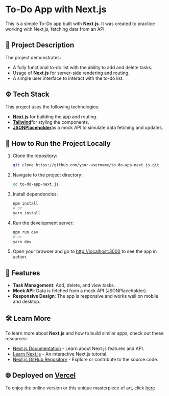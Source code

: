 # To-Do App with Next.js

This is a simple To-Do app built with **Next.js**.
It was created to practice working with Next.js, fetching data from an API.
## 📝 Project Description

The project demonstrates:

- A fully functional to-do list with the ability to add and delete tasks.
- Usage of **Next.js** for server-side rendering and routing.
- A simple user interface to interact with the to-do list.

## ⚙️ Tech Stack

This project uses the following technologies:

- [**Next.js**](https://nextjs.org/) for building the app and routing.
- [**Tailwind**](https://tailwindcss.com/)for styling the components.
- [**JSONPlaceholder**](https://jsonplaceholder.typicode.com/)as a mock API to simulate data fetching and updates.

## 🚀 How to Run the Project Locally

1. Clone the repository:

    ```bash
    git clone https://github.com/your-username/to-do-app-next.js.git
    ```

2. Navigate to the project directory:

    ```bash
    cd to-do-app-next.js
    ```

3. Install dependencies:

    ```bash
    npm install
    # or
    yarn install
    ```

4. Run the development server:

    ```bash
    npm run dev
    # or
    yarn dev
    ```

5. Open your browser and go to [http://localhost:3000](http://localhost:3000) to see the app in action.

## 📱 Features

- **Task Management**: Add, delete, and view tasks.
- **Mock API**: Data is fetched from a mock API (JSONPlaceholder).
- **Responsive Design**: The app is responsive and works well on mobile and desktop.

## 🛠️ Learn More

To learn more about **Next.js** and how to build similar apps, check out these resources:

- [Next.js Documentation](https://nextjs.org/docs) - Learn about Next.js features and API.
- [Learn Next.js](https://nextjs.org/learn) - An interactive Next.js tutorial.
- [Next.js GitHub Repository](https://github.com/vercel/next.js) - Explore or contribute to the source code.

## 🌐 Deployed on [Vercel](https://vercel.com/)
To enjoy the online version or this unique masterpiece of art, click [here](https://to-do-app-eight-kappa-41.vercel.app/)
